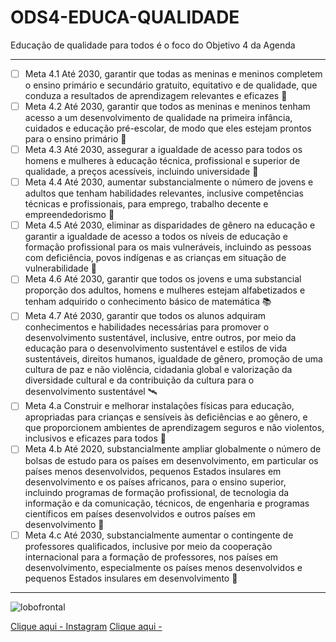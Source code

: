  # ODS4-EDUCA-QUALIDADE
Educação de qualidade para todos é o foco do Objetivo 4 da Agenda
 ***
- [ ] Meta 4.1 Até 2030, garantir que todas as meninas e meninos completem o ensino primário e secundário gratuito, equitativo e de qualidade, que conduza a resultados de aprendizagem relevantes e eficazes 🖖
- [ ] Meta 4.2 Até 2030, garantir que todos as meninas e meninos tenham acesso a um desenvolvimento de qualidade na primeira infância, cuidados e educação pré-escolar, de modo que eles estejam prontos para o ensino primário 🧮
- [ ] Meta 4.3 Até 2030, assegurar a igualdade de acesso para todos os homens e mulheres à educação técnica, profissional e superior de qualidade, a preços acessíveis, incluindo universidade 🧠
- [ ] Meta 4.4 Até 2030, aumentar substancialmente o número de jovens e adultos que tenham habilidades relevantes, inclusive competências técnicas e profissionais, para emprego, trabalho decente e empreendedorismo 🥈
- [ ] Meta 4.5 Até 2030, eliminar as disparidades de gênero na educação e garantir a igualdade de acesso a todos os níveis de educação e formação profissional para os mais vulneráveis, incluindo as pessoas com deficiência, povos indígenas e as crianças em situação de vulnerabilidade 🥇
- [ ] Meta 4.6 Até 2030, garantir que todos os jovens e uma substancial proporção dos adultos, homens e mulheres estejam alfabetizados e tenham adquirido o conhecimento básico de matemática 📚
- [ ] Meta 4.7 Até 2030, garantir que todos os alunos adquiram conhecimentos e habilidades necessárias para promover o desenvolvimento sustentável, inclusive, entre outros, por meio da educação para o desenvolvimento sustentável e estilos de vida sustentáveis, direitos humanos, igualdade de gênero, promoção de uma cultura de paz e não violência, cidadania global e valorização da diversidade cultural e da contribuição da cultura para o desenvolvimento sustentável 🛰️
- [ ] Meta 4.a Construir e melhorar instalações físicas para educação, apropriadas para crianças e sensíveis às deficiências e ao gênero, e que proporcionem ambientes de aprendizagem seguros e não violentos, inclusivos e eficazes para todos 🧒
- [ ] Meta 4.b Até 2020, substancialmente ampliar globalmente o número de bolsas de estudo para os países em desenvolvimento, em particular os países menos desenvolvidos, pequenos Estados insulares em desenvolvimento e os países africanos, para o ensino superior, incluindo programas de formação profissional, de tecnologia da informação e da comunicação, técnicos, de engenharia e programas científicos em países desenvolvidos e outros países em desenvolvimento 🏹
- [ ] Meta 4.c Até 2030, substancialmente aumentar o contingente de professores qualificados, inclusive por meio da cooperação internacional para a formação de professores, nos países em desenvolvimento, especialmente os países menos desenvolvidos e pequenos Estados insulares em desenvolvimento 🐛
 ***
![lobofrontal](https://user-images.githubusercontent.com/92765377/167283478-f9597784-c0e1-4c39-88af-2196ca8fadde.png)

[Clique aqui - Instagram](https://www.instagram.com/ti_sabs/)
[Clique aqui - ]()
